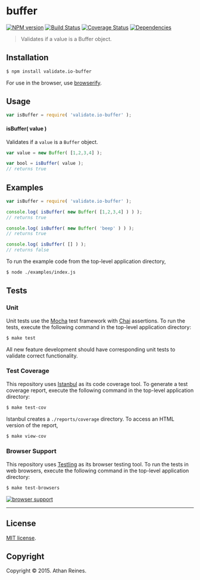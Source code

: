 buffer
===
[![NPM version][npm-image]][npm-url] [![Build Status][travis-image]][travis-url] [![Coverage Status][codecov-image]][codecov-url] [![Dependencies][dependencies-image]][dependencies-url]

> Validates if a value is a Buffer object.


## Installation

``` bash
$ npm install validate.io-buffer
```

For use in the browser, use [browserify][browserify].


## Usage

``` javascript
var isBuffer = require( 'validate.io-buffer' );
```

#### isBuffer( value )

Validates if a `value` is a `Buffer` object.

``` javascript
var value = new Buffer( [1,2,3,4] );

var bool = isBuffer( value );
// returns true
```


## Examples

``` javascript
var isBuffer = require( 'validate.io-buffer' );

console.log( isBuffer( new Buffer( [1,2,3,4] ) ) );
// returns true

console.log( isBuffer( new Buffer( 'beep' ) ) );
// returns true

console.log( isBuffer( [] ) );
// returns false
```

To run the example code from the top-level application directory,

``` bash
$ node ./examples/index.js
```


## Tests

### Unit

Unit tests use the [Mocha][mocha] test framework with [Chai][chai] assertions. To run the tests, execute the following command in the top-level application directory:

``` bash
$ make test
```

All new feature development should have corresponding unit tests to validate correct functionality.


### Test Coverage

This repository uses [Istanbul][istanbul] as its code coverage tool. To generate a test coverage report, execute the following command in the top-level application directory:

``` bash
$ make test-cov
```

Istanbul creates a `./reports/coverage` directory. To access an HTML version of the report,

``` bash
$ make view-cov
```


### Browser Support

This repository uses [Testling][testling] as its browser testing tool. To run the tests in web browsers, execute the following command in the top-level application directory:

``` bash
$ make test-browsers
```

[![browser support][testling-image]][testling-url]


---
## License

[MIT license](http://opensource.org/licenses/MIT). 


## Copyright

Copyright &copy; 2015. Athan Reines.


[npm-image]: http://img.shields.io/npm/v/validate.io-buffer.svg
[npm-url]: https://npmjs.org/package/validate.io-buffer

[travis-image]: http://img.shields.io/travis/validate-io/buffer/master.svg
[travis-url]: https://travis-ci.org/validate-io/buffer

[codecov-image]: https://img.shields.io/codecov/c/github/validate-io/buffer/master.svg
[codecov-url]: https://codecov.io/github/validate-io/buffer?branch=master

[dependencies-image]: http://img.shields.io/david/validate-io/buffer.svg
[dependencies-url]: https://david-dm.org/validate-io/buffer

[dev-dependencies-image]: http://img.shields.io/david/dev/validate-io/buffer.svg
[dev-dependencies-url]: https://david-dm.org/dev/validate-io/buffer

[github-issues-image]: http://img.shields.io/github/issues/validate-io/buffer.svg
[github-issues-url]: https://github.com/validate-io/buffer/issues

[testling-image]: https://ci.testling.com/validate-io/buffer.png
[testling-url]: https://ci.testling.com/validate-io/buffer

[browserify]: https://github.com/substack/node-browserify
[mocha]: http://mochajs.org/
[chai]: http://chaijs.com
[istanbul]: https://github.com/gotwarlost/istanbul
[testling]: https://ci.testling.com

[node-buffer]: http://nodejs.org/api/buffer.html
[browser-buffer]: https://github.com/feross/buffer
